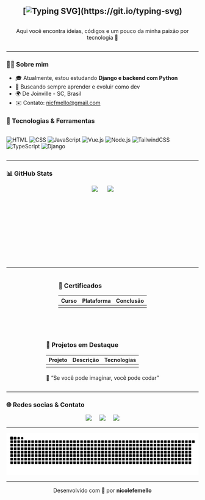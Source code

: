 #

<section id="welcome" style="display: grid; justify-content: center; text-align: center;">

# [![Typing SVG](https://readme-typing-svg.herokuapp.com/?color=e83d84&size=38&center=true&vCenter=true&width=1000&lines=Hello!+My+name+is+Nicole+Ferreira+Mello;I'm+16+years+old;I+am+from+Joinville,+SC;Be+Welcome!)](https://git.io/typing-svg)

<p>Aqui você encontra ideias, códigos e um pouco da minha paixão por tecnologia 🚀</p>

</section>

---

<section id="about-me">

### 👩‍💻 Sobre mim

- 🎓 Atualmente, estou estudando **Django e backend com Python**
- 🧠 Buscando sempre aprender e evoluir como dev
- 🌍 De Joinville - SC, Brasil
- ✉️ Contato: [nicfmello@gmail.com](mailto:nicfmello@gmail.com)

### 🚀 Tecnologias & Ferramentas

<div style="display: flex; justify-content: center; gap: 10px;">

![HTML](https://img.shields.io/badge/HTML-E34F26?style=for-the-badge&logo=html5&logoColor=white)
![CSS](https://img.shields.io/badge/CSS-1572B6?style=for-the-badge&logo=css3&logoColor=white)
![JavaScript](https://img.shields.io/badge/JavaScript-F7DF1E?style=for-the-badge&logo=javascript&logoColor=black)
![Vue.js](https://img.shields.io/badge/Vue.js-35495E?style=for-the-badge&logo=vue.js&logoColor=4FC08D)
![Node.js](https://img.shields.io/badge/Node.js-339933?style=for-the-badge&logo=nodedotjs&logoColor=white)
![TailwindCSS](https://img.shields.io/badge/Tailwind-38B2AC?style=for-the-badge&logo=tailwind-css&logoColor=white)
![TypeScript](https://img.shields.io/badge/TypeScript-3178C6?style=for-the-badge&logo=typescript&logoColor=white)
![Django](https://img.shields.io/badge/Django-092E20?style=for-the-badge&logo=django&logoColor=white)

</div>

</section>

---

<section id="stats">

### 📊 GitHub Stats

<p style="display: flex; flex-wrap: wrap; justify-content: center; gap: 25px;">
  <img src="https://github-readme-stats.vercel.app/api?username=nicolefemello&show_icons=true&theme=radical" height=200 />
  <img height=200 src="https://github-readme-stats.vercel.app/api/top-langs/?username=nicolefemello&layout=donut&bg_color=141424&title_color=e83d84&text_color=8ef5fa&icon_color=2596be)](https://github.com/nicolefemello/nicolefemello"/>
</p>
</section>

---

<section id=certificates-projects style="display: flex; justify-content: center; flex-wrap: wrap; gap: 50px;">

<div>

### 📜 Certificados

| Curso         | Plataforma    | Conclusão   |
| ------------- | ------------- | ----------- |
| <!--course--> | <!--school--> | <!--year--> |

</div>

<div>

### 📂 Projetos em Destaque

| Projeto        | Descrição          | Tecnologias         |
| -------------- | ------------------ | ------------------- |
| <!--project--> | <!--description--> | <!--technologies--> |

<p style="text-align: right; margin-top: 2vw">🧠 “Se você pode imaginar, você pode codar”</p>
  </div>

</section>

---

<section id="contact">

### 🌐 Redes socias & Contato

<div style="display: flex; flex-wrap: wrap; justify-content: center; gap: 20px;"> 
  <a href ="mailto:nicfmello@gmail.com">
    <img src="https://img.shields.io/badge/-Gmail-%23333?style=for-the-badge&logo=gmail&logoColor=white" target="_blank">
  </a>
  <a href="https://instagram.com/nicolefemello" target="_blank">
    <img src="https://img.shields.io/badge/-Instagram-%23E4405F?style=for-the-badge&logo=instagram&logoColor=white" target="_blank">
  </a>
  <a href="https://www.linkedin.com/in/nicole-ferreira-mello-3360172bb/a" target="_blank">
    <img src="https://img.shields.io/badge/-LinkedIn-%230077B5?style=for-the-badge&logo=linkedin&logoColor=white" target="_blank">
  </a> 
</div>
</section>

---

<p align="center">
  <img alt="snake eating my contributions" src="https://github.com/nicolefemello/nicolefemello/raw/output/github-contribution-grid-snake.svg">
</p>

---

<p align="center">Desenvolvido com 💙 por <strong>nicolefemello</strong></p>
